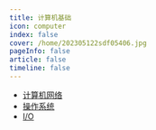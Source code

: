 ```yaml
---
title: 计算机基础
icon: computer
index: false
cover: /home/202305122sdf05406.jpg
pageInfo: false
article: false
timeline: false
---
```

- <HopeIcon icon="net"/> [计算机网络](1net)
- <HopeIcon icon="os"/> [操作系统](2os.md)
- <HopeIcon icon="io"/> [I/O](3io.md)

